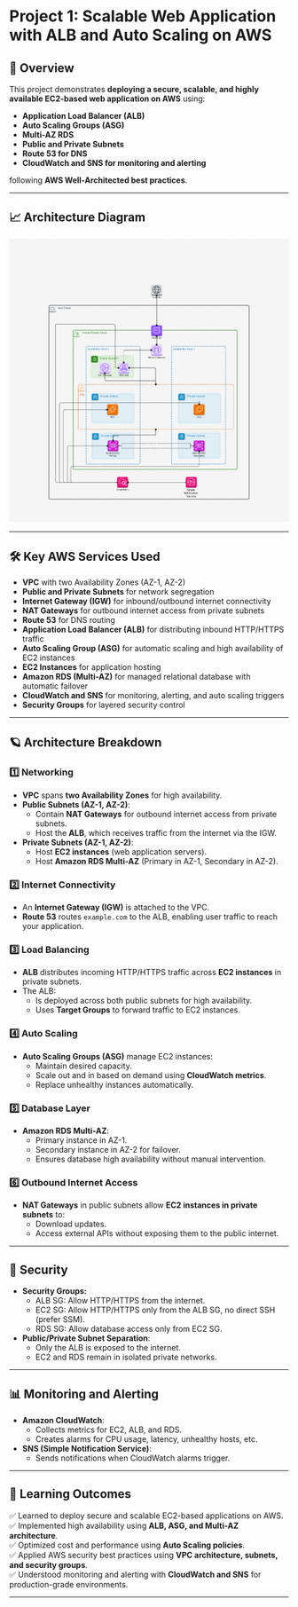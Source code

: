 # Project 1: Scalable Web Application with ALB and Auto Scaling on AWS

## 📌 Overview

This project demonstrates **deploying a secure, scalable, and highly available EC2-based web application on AWS** using:

- **Application Load Balancer (ALB)**
- **Auto Scaling Groups (ASG)**
- **Multi-AZ RDS**
- **Public and Private Subnets**
- **Route 53 for DNS**
- **CloudWatch and SNS for monitoring and alerting**

following **AWS Well-Architected best practices**.

---

## 📈 Architecture Diagram

![Architecture Diagram](/scalable-webapp-architecture.png)

---

## 🛠️ Key AWS Services Used

- **VPC** with two Availability Zones (AZ-1, AZ-2)
- **Public and Private Subnets** for network segregation
- **Internet Gateway (IGW)** for inbound/outbound internet connectivity
- **NAT Gateways** for outbound internet access from private subnets
- **Route 53** for DNS routing
- **Application Load Balancer (ALB)** for distributing inbound HTTP/HTTPS traffic
- **Auto Scaling Group (ASG)** for automatic scaling and high availability of EC2 instances
- **EC2 Instances** for application hosting
- **Amazon RDS (Multi-AZ)** for managed relational database with automatic failover
- **CloudWatch and SNS** for monitoring, alerting, and auto scaling triggers
- **Security Groups** for layered security control

---

## 🪐 Architecture Breakdown

### **1️⃣ Networking**

- **VPC** spans **two Availability Zones** for high availability.
- **Public Subnets (AZ-1, AZ-2)**:
  - Contain **NAT Gateways** for outbound internet access from private subnets.
  - Host the **ALB**, which receives traffic from the internet via the IGW.
- **Private Subnets (AZ-1, AZ-2)**:
  - Host **EC2 instances** (web application servers).
  - Host **Amazon RDS Multi-AZ** (Primary in AZ-1, Secondary in AZ-2).

### **2️⃣ Internet Connectivity**

- An **Internet Gateway (IGW)** is attached to the VPC.
- **Route 53** routes `example.com` to the ALB, enabling user traffic to reach your application.

### **3️⃣ Load Balancing**

- **ALB** distributes incoming HTTP/HTTPS traffic across **EC2 instances** in private subnets.
- The ALB:
  - Is deployed across both public subnets for high availability.
  - Uses **Target Groups** to forward traffic to EC2 instances.

### **4️⃣ Auto Scaling**

- **Auto Scaling Groups (ASG)** manage EC2 instances:
  - Maintain desired capacity.
  - Scale out and in based on demand using **CloudWatch metrics**.
  - Replace unhealthy instances automatically.

### **5️⃣ Database Layer**

- **Amazon RDS Multi-AZ**:
  - Primary instance in AZ-1.
  - Secondary instance in AZ-2 for failover.
  - Ensures database high availability without manual intervention.

### **6️⃣ Outbound Internet Access**

- **NAT Gateways** in public subnets allow **EC2 instances in private subnets** to:
  - Download updates.
  - Access external APIs without exposing them to the public internet.

---

## 🔐 Security

- **Security Groups:**
  - ALB SG: Allow HTTP/HTTPS from the internet.
  - EC2 SG: Allow HTTP/HTTPS only from the ALB SG, no direct SSH (prefer SSM).
  - RDS SG: Allow database access only from EC2 SG.
- **Public/Private Subnet Separation**:
  - Only the ALB is exposed to the internet.
  - EC2 and RDS remain in isolated private networks.

---

## 📊 Monitoring and Alerting

- **Amazon CloudWatch**:
  - Collects metrics for EC2, ALB, and RDS.
  - Creates alarms for CPU usage, latency, unhealthy hosts, etc.
- **SNS (Simple Notification Service)**:
  - Sends notifications when CloudWatch alarms trigger.

---

## 🚀 Learning Outcomes

✅ Learned to deploy secure and scalable EC2-based applications on AWS.  
✅ Implemented high availability using **ALB, ASG, and Multi-AZ architecture**.  
✅ Optimized cost and performance using **Auto Scaling policies**.  
✅ Applied AWS security best practices using **VPC architecture, subnets, and security groups**.  
✅ Understood monitoring and alerting with **CloudWatch and SNS** for production-grade environments.

---
